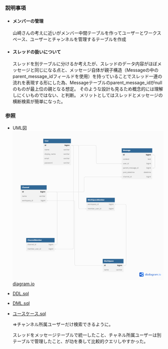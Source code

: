 ### 説明事項

- #### メンバーの管理
   山崎さんの考えに近いがメンバー中間テーブルを作ってユーザーとワークスペース、ユーザーとチャンネルを管理するテーブルを作成
- #### スレッドの扱いについて
  スレッドを別テーブルに分けるか考えたが、スレッドのデータ内容がほぼメッセージと同じになる点と、メッセージ自体が親子構造（Messageの中のparent_message_idフィールドを使用）を持っていることでスレッド一連の流れを表現する形にした為、Messageテーブルのparent_message_idがnullのものが最上位の親となる想定。
そのような設計も見るため概念的には理解しにくいものではない、と判断。
メリットとしてはスレッドとメッセージの横断検索が簡単になった。

### 参照

- UML図
  ![UML図](./UML.png)
  [diagram.io](https://dbdiagram.io/d/6414245c296d97641d88b5d4)
- [DDL.sql](./DDL.sql)

- [DML.sql](./DML.sql)

- [ユースケース.sql](./UseCase.sql)

  ⇒チャンネル所属ユーザーだけ検索できるように。

  スレッドをメッセージテーブルで統一したこと、チャネル所属ユーザーは別テーブルで管理したこと、が功を奏して比較的クエリしやすかった。
